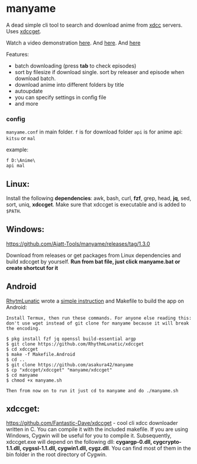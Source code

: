 # manyame
A dead simple cli tool to search and download anime from [xdcc](https://en.wikipedia.org/wiki/XDCC) servers.
Uses [xdccget](https://github.com/Fantastic-Dave/xdccget).

Watch a video demonstration [here](https://streamable.com/0yq0m1). And [here](https://streamable.com/b0tgcj). And [here](https://streamable.com/llpho8)

Features:
* batch downloading (press **tab** to check episodes)
* sort by filesize if download single. sort by releaser and episode when download batch.
* download anime into different folders by title
* autoupdate
* you can specify settings in config file
* and more

### config
`manyame.conf` in main folder.
`f` is for download folder
`api` is for anime api: `kitsu` or `mal`

example:
```
f D:\Anime\
api mal
```

## Linux:
Install the following **dependencies**: awk, bash, curl, **fzf**, grep, head, **jq**, sed, sort, uniq, **xdccget**.
Make sure that xdccget is executable and is added to `$PATH`.

## Windows:
https://github.com/Ajatt-Tools/manyame/releases/tag/1.3.0

Download from releases or get packages from Linux dependencies and build xdccget by yourself. **Run from bat file, just click manyame.bat or create shortcut for it**

## Android
[RhytmLunatic](https://github.com/RhythmLunatic/) wrote a [simple instruction](https://old.reddit.com/r/animepiracy/comments/iw5tle/manyame_130_many_new_features/g62hlkw/) and Makefile to build the app on Android:

```
Install Termux, then run these commands. For anyone else reading this: don't use wget instead of git clone for manyame because it will break the encoding.

$ pkg install fzf jq openssl build-essential argp
$ git clone https://github.com/RhythmLunatic/xdccget
$ cd xdccget
$ make -f Makefile.Android
$ cd ..
$ git clone https://github.com/asakura42/manyame
$ cp "xdccget/xdccget" "manyame/xdccget"
$ cd manyame
$ chmod +x manyame.sh

Then from now on to run it just cd to manyame and do ./manyame.sh
```

## xdccget:
https://github.com/Fantastic-Dave/xdccget - cool cli xdcc downloader written in C. You can compile it with the included makefile. If you are using Windows, Cygwin will be useful for you to compile it. Subsequently, xdccget.exe will depend on the following dll: **cygargp-0.dll, cygcrypto-1.1.dll, cygssl-1.1.dll, cygwin1.dll, cygz.dll**. You can find most of them in the bin folder in the root directory of Cygwin.

